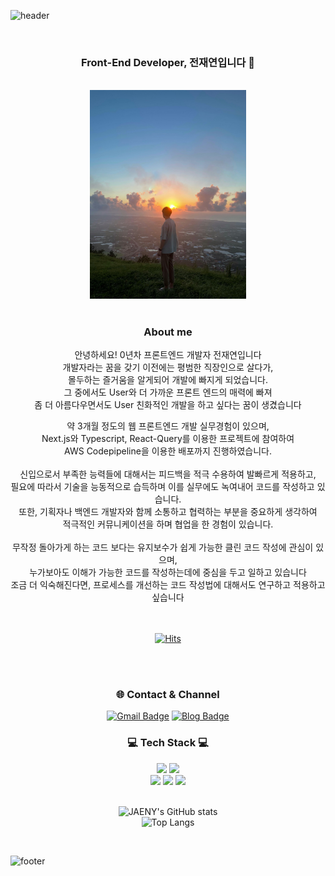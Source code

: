 ![header](https://capsule-render.vercel.app/api?type=waving&&color=gradient&height=100&section=header&fontSize=90)

<div align = "center">
<br/>
<h3>Front-End Developer, 전재연입니다 🥳</h3>
<br/>
<img src = "Front-End%20%20eda36/KakaoTalk_20220104_164631488.jpg" width="250">
<br/>
<br/>
<h3>About me</h3>

안녕하세요! 0년차 프론트엔드 개발자 전재연입니다
<br/>개발자라는 꿈을 갖기 이전에는 평범한 직장인으로 살다가,
<br/>몰두하는 즐거움을 알게되어 개발에 빠지게 되었습니다.
<br/>그 중에서도 User와 더 가까운 프론트 엔드의 매력에 빠져
<br/>좀 더 아름다우면서도 User 친화적인 개발을 하고 싶다는 꿈이 생겼습니다
    
약 3개월 정도의 웹 프론트엔드 개발 실무경험이 있으며,
<br/>Next.js와 Typescript, React-Query를 이용한 프로젝트에 참여하여
<br/>AWS Codepipeline을 이용한 배포까지 진행하였습니다.
<br/>
<br/>
신입으로서 부족한 능력들에 대해서는 피드백을 적극 수용하여 발빠르게 적용하고,
<br/>필요에 따라서 기술을 능동적으로 습득하며 이를 실무에도 녹여내어 코드를 작성하고 있습니다.
<br/>또한, 기획자나 백엔드 개발자와 함께 소통하고 협력하는 부분을 중요하게 생각하여
<br/>적극적인 커뮤니케이션을 하며 협업을 한 경험이 있습니다.
<br/>
<br/>
무작정 돌아가게 하는 코드 보다는 유지보수가 쉽게 가능한 클린 코드 작성에 관심이 있으며,
<br/>누가보아도 이해가 가능한 코드를 작성하는데에 중심을 두고 일하고 있습니다
<br/>조금 더 익숙해진다면, 프로세스를 개선하는 코드 작성법에 대해서도 연구하고 적용하고 싶습니다

<br/><br/>
[![Hits](https://hits.seeyoufarm.com/api/count/incr/badge.svg?url=https%3A%2F%2Fgithub.com%2FJAENY007%2FJAENY007&count_bg=%23FF9595&title_bg=%23939BA5&icon=&icon_color=%23E7E7E7&title=hits&edge_flat=false)](https://hits.seeyoufarm.com)
    
<br/><br/>
<h3>🌐 Contact & Channel</h3>

[![Gmail Badge](https://img.shields.io/badge/Gmail-d14836?style=flat-square&logo=Gmail&logoColor=white&link=mailto:wjswodus29@gmail.com)](mailto:wjswodus29@gmail.com)
[![Blog Badge](http://img.shields.io/badge/-Blog-yellow?style=flat-square&link=https://developer-jaeny.tistory.com)](https://developer-jaeny.tistory.com)
<br/>
<h3>💻 Tech Stack 💻</h3>
<img src="https://img.shields.io/badge/JavaScript-F7DF1E?style=flat-square&logo=JavaScript&logoColor=white"/>
<img src="https://img.shields.io/badge/TypeScript-3178C6?style=flat-square&logo=TypeScript&logoColor=white"/>
<br/>
<img src="https://img.shields.io/badge/React-61DAFB?style=flat-square&logo=React&logoColor=white"/>
<img src="https://img.shields.io/badge/Next.js-000000?style=flat-square&logo=Next.js&logoColor=white"/>
<img src="https://img.shields.io/badge/Git-F05032?style=flat-square&logo=Git&logoColor=white"/>
<br/><br/>

![JAENY's GitHub stats](https://github-readme-stats.vercel.app/api?username=JAENY007&show_icons=true&theme=algolia)
<br/>
![Top Langs](https://github-readme-stats.vercel.app/api/top-langs/?username=JAENY007&hide=TeX&layout=compact)

</div>



<br/>

![footer](https://capsule-render.vercel.app/api?type=waving&&color=gradient&height=100&section=footer&fontSize=90)
